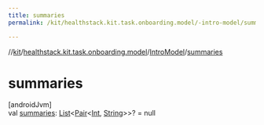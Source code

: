 ```yaml
---
title: summaries
permalink: /kit/healthstack.kit.task.onboarding.model/-intro-model/summaries.html

---
```

//[kit](../../../index.html)/[healthstack.kit.task.onboarding.model](../index.html)/[IntroModel](index.html)/[summaries](summaries.html)



# summaries



[androidJvm]\
val [summaries](summaries.html): [List](https://kotlinlang.org/api/latest/jvm/stdlib/kotlin.collections/-list/index.html)&lt;[Pair](https://kotlinlang.org/api/latest/jvm/stdlib/kotlin/-pair/index.html)&lt;[Int](https://kotlinlang.org/api/latest/jvm/stdlib/kotlin/-int/index.html), [String](https://kotlinlang.org/api/latest/jvm/stdlib/kotlin/-string/index.html)&gt;&gt;? = null




